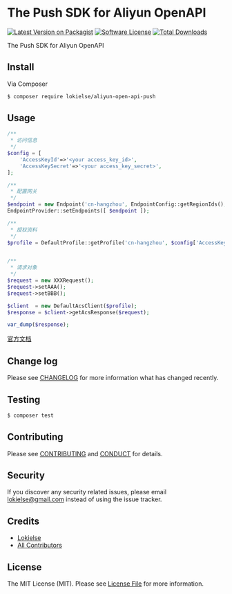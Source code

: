 The Push SDK for Aliyun OpenAPI
==============================

[![Latest Version on Packagist][ico-version]][link-packagist]
[![Software License][ico-license]](LICENSE.md)
[![Total Downloads][ico-downloads]][link-downloads]


The Push SDK for Aliyun OpenAPI


## Install

Via Composer

``` bash
$ composer require lokielse/aliyun-open-api-push
```

## Usage

```php
/**
 * 访问信息
 */
$config = [
	'AccessKeyId'=>'<your access_key_id>',
	'AccessKeySecret'=>'<your access_key_secret>',
];

/**
 * 配置网关
 */
$endpoint = new Endpoint('cn-hangzhou', EndpointConfig::getRegionIds(), EndpointConfig::getProductDomains());
EndpointProvider::setEndpoints([ $endpoint ]);

/**
 * 授权资料
 */
$profile = DefaultProfile::getProfile('cn-hangzhou', $config['AccessKeyId'], $config['AccessKeySecret']);


/**
 * 请求对象
 */
$request = new XXXRequest();
$request->setAAA();
$request->setBBB();

$client  = new DefaultAcsClient($profile);
$response = $client->getAcsResponse($request);

var_dump($response);
```
[官方文档](https://help.aliyun.com/document_detail/push/OpenAPI-manual/Push-OpenAPI-Invoke/rquest-structure.html)


## Change log

Please see [CHANGELOG](CHANGELOG.md) for more information what has changed recently.

## Testing

``` bash
$ composer test
```

## Contributing

Please see [CONTRIBUTING](CONTRIBUTING.md) and [CONDUCT](CONDUCT.md) for details.

## Security

If you discover any security related issues, please email lokielse@gmail.com instead of using the issue tracker.

## Credits

- [Lokielse][link-author]
- [All Contributors][link-contributors]

## License

The MIT License (MIT). Please see [License File](LICENSE.md) for more information.

[ico-version]: https://img.shields.io/packagist/v/lokielse/aliyun-open-api-push.svg?style=flat-square
[ico-license]: https://img.shields.io/badge/license-MIT-brightgreen.svg?style=flat-square
[ico-travis]: https://img.shields.io/travis/lokielse/aliyun-open-api-push/master.svg?style=flat-square
[ico-scrutinizer]: https://img.shields.io/scrutinizer/coverage/g/lokielse/aliyun-open-api-push.svg?style=flat-square
[ico-code-quality]: https://img.shields.io/scrutinizer/g/lokielse/aliyun-open-api-push.svg?style=flat-square
[ico-downloads]: https://img.shields.io/packagist/dt/lokielse/aliyun-open-api-push.svg?style=flat-square

[link-packagist]: https://packagist.org/packages/lokielse/aliyun-open-api-push
[link-travis]: https://travis-ci.org/lokielse/aliyun-open-api-push
[link-scrutinizer]: https://scrutinizer-ci.com/g/lokielse/aliyun-open-api-push/code-structure
[link-code-quality]: https://scrutinizer-ci.com/g/lokielse/aliyun-open-api-push
[link-downloads]: https://packagist.org/packages/lokielse/aliyun-open-api-push
[link-author]: https://github.com/lokielse
[link-contributors]: ../../contributors